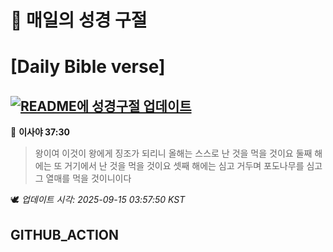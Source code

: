 # 🙏 매일의 성경 구절
# [Daily Bible verse]
## [![README에 성경구절 업데이트](https://github.com/DONGSUKA/first_test/actions/workflows/update-readme-bible.yml/badge.svg)](https://github.com/DONGSUKA/first_test/actions/workflows/update-readme-bible.yml)
<!-- START_BIBLE_VERSE -->
📖 **이사야 37:30**
> 왕이여 이것이 왕에게 징조가 되리니 올해는 스스로 난 것을 먹을 것이요 둘째 해에는 또 거기에서 난 것을 먹을 것이요 셋째 해에는 심고 거두며 포도나무를 심고 그 열매를 먹을 것이니이다

🕊️ _업데이트 시각: 2025-09-15 03:57:50 KST_
  <!-- END_BIBLE_VERSE -->
## GITHUB_ACTION
